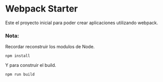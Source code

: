 # Webpack Starter

Este el proyecto inicial para poder crear aplicaciones utilizando webpack.

### Nota:
Recordar reconstruir los modulos de Node.
```
npm install
```
Y para construir el build.
```
npm run build
```